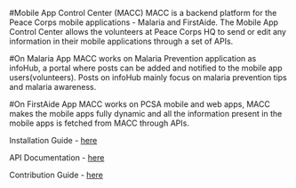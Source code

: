 #Mobile App Control Center (MACC)
MACC is a backend platform for the Peace Corps mobile applications - Malaria and FirstAide. The Mobile App Control Center allows the volunteers at Peace Corps HQ to send or edit any information in their mobile applications through a set of APIs.


#On Malaria App
MACC works on Malaria Prevention application as infoHub, a portal where posts can be added and notified to the mobile app users(volunteers). Posts on infoHub mainly focus on malaria prevention tips and malaria awareness.

#On FirstAide App
MACC works on PCSA mobile and web apps, MACC makes the mobile apps fully dynamic and all the information present in the mobile apps is fetched from MACC through APIs.


Installation Guide - [here](https://github.com/systers/macc/blob/develop/docs/Installation%20Guide.md)

API Documentation -  [here](https://docs.google.com/document/d/1uQ42HQGIEOWoD-PtRRGoKLN15S-EhEkWgsIxiceNMGI/edit?usp=sharing)

Contribution Guide - [here](https://github.com/systers/macc/blob/develop/docs/Contribution.md)
